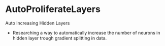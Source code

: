 # AutoProliferateLayers
Auto Increasing Hidden Layers
  - Researching a way to automatically increase the number of neurons in hidden layer trough gradient splitting in data.
